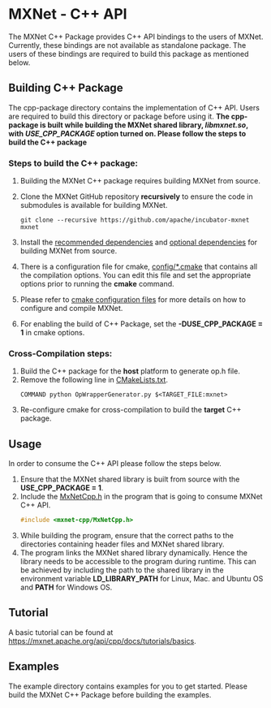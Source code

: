 <!--- Licensed to the Apache Software Foundation (ASF) under one -->
<!--- or more contributor license agreements.  See the NOTICE file -->
<!--- distributed with this work for additional information -->
<!--- regarding copyright ownership.  The ASF licenses this file -->
<!--- to you under the Apache License, Version 2.0 (the -->
<!--- "License"); you may not use this file except in compliance -->
<!--- with the License.  You may obtain a copy of the License at -->

<!---   http://www.apache.org/licenses/LICENSE-2.0 -->

<!--- Unless required by applicable law or agreed to in writing, -->
<!--- software distributed under the License is distributed on an -->
<!--- "AS IS" BASIS, WITHOUT WARRANTIES OR CONDITIONS OF ANY -->
<!--- KIND, either express or implied.  See the License for the -->
<!--- specific language governing permissions and limitations -->
<!--- under the License. -->

# MXNet - C++ API

The MXNet C++ Package provides C++ API bindings to the users of MXNet.  Currently, these bindings are not available as standalone package.
The users of these bindings are required to build this package as mentioned below.

## Building C++ Package

The cpp-package directory contains the implementation of C++ API. Users are required to build this directory or package before using it. 
**The cpp-package is built while building the MXNet shared library, *libmxnet.so*, with *USE\_CPP\_PACKAGE* option turned on. Please follow the steps to build the C++ package**

### Steps to build the C++ package:
1.  Building the MXNet C++ package requires building MXNet from source.
2.  Clone the MXNet GitHub repository **recursively** to ensure the code in submodules is available for building MXNet.
	```
	git clone --recursive https://github.com/apache/incubator-mxnet mxnet
	```

3.  Install the [recommended dependencies](https://mxnet.apache.org/versions/master/get_started/build_from_source.html#installing-mxnet's-recommended-dependencies) and [optional dependencies](https://mxnet.apache.org/versions/master/get_started/build_from_source.html#overview-of-optional-dependencies-and-optional-features) for building MXNet from source.
4.  There is a configuration file for cmake, [config/*.cmake](<https://github.com/apache/incubator-mxnet/tree/master/config>) that contains all the compilation options. You can edit this file and set the appropriate options prior to running the **cmake** command.
5.  Please refer to  [cmake configuration files](https://github.com/apache/incubator-mxnet/blob/970a2cfbe77d09ee610fdd70afca1a93247cf4fb/config/linux_gpu.cmake#L18-L37) for more details on how to configure and compile MXNet.
6.  For enabling the build of C++ Package, set the **-DUSE\_CPP\_PACKAGE = 1** in cmake options.

### Cross-Compilation steps:
1.  Build the C++ package for the **host** platform to generate op.h file.
2.  Remove the following line in [CMakeLists.txt](<https://github.com/apache/incubator-mxnet/blob/master/cpp-package/CMakeLists.txt#L15>).
    ```
	COMMAND python OpWrapperGenerator.py $<TARGET_FILE:mxnet>
	``` 
3.  Re-configure cmake for cross-compilation to build the **target** C++ package.

## Usage

In order to consume the C++ API please follow the steps below.

1. Ensure that the MXNet shared library is built from source with the **USE\_CPP\_PACKAGE = 1**.
2. Include the [MxNetCpp.h](<https://github.com/apache/incubator-mxnet/blob/master/cpp-package/include/mxnet-cpp/MxNetCpp.h>) in the program that is going to consume MXNet C++ API.
	```c++
	#include <mxnet-cpp/MxNetCpp.h>
	```
3. While building the program, ensure that the correct paths to the directories containing header files and MXNet shared library.
4. The program links the MXNet shared library dynamically. Hence the library needs to be accessible to the program during runtime. This can be achieved by including the path to the shared library in the environment variable  **LD\_LIBRARY\_PATH** for Linux, Mac. and Ubuntu OS and **PATH** for Windows OS.


## Tutorial

A basic tutorial can be found at <https://mxnet.apache.org/api/cpp/docs/tutorials/basics>.

## Examples

The example directory contains examples for you to get started. Please build the MXNet C++ Package before building the examples.
